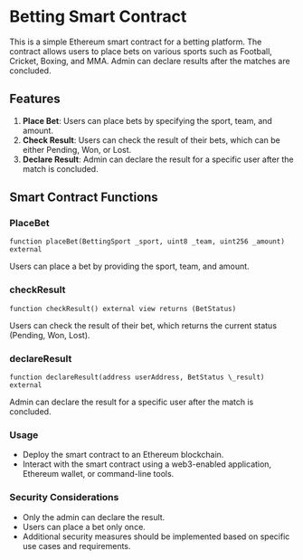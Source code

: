 # Betting Smart Contract

This is a simple Ethereum smart contract for a betting platform. The contract allows users to place bets on various sports such as Football, Cricket, Boxing, and MMA. Admin can declare results after the matches are concluded.

## Features

1. **Place Bet**: Users can place bets by specifying the sport, team, and amount.
2. **Check Result**: Users can check the result of their bets, which can be either Pending, Won, or Lost.
3. **Declare Result**: Admin can declare the result for a specific user after the match is concluded.

## Smart Contract Functions

### PlaceBet

```solidity
function placeBet(BettingSport _sport, uint8 _team, uint256 _amount) external
```

Users can place a bet by providing the sport, team, and amount.

### checkResult

```solidity
function checkResult() external view returns (BetStatus)
```

Users can check the result of their bet, which returns the current status (Pending, Won, Lost).

### declareResult

```solidity
function declareResult(address userAddress, BetStatus \_result) external
```

Admin can declare the result for a specific user after the match is concluded.

### Usage

- Deploy the smart contract to an Ethereum blockchain.
- Interact with the smart contract using a web3-enabled application, Ethereum wallet, or command-line tools.

### Security Considerations

- Only the admin can declare the result.
- Users can place a bet only once.
- Additional security measures should be implemented based on specific use cases and requirements.
